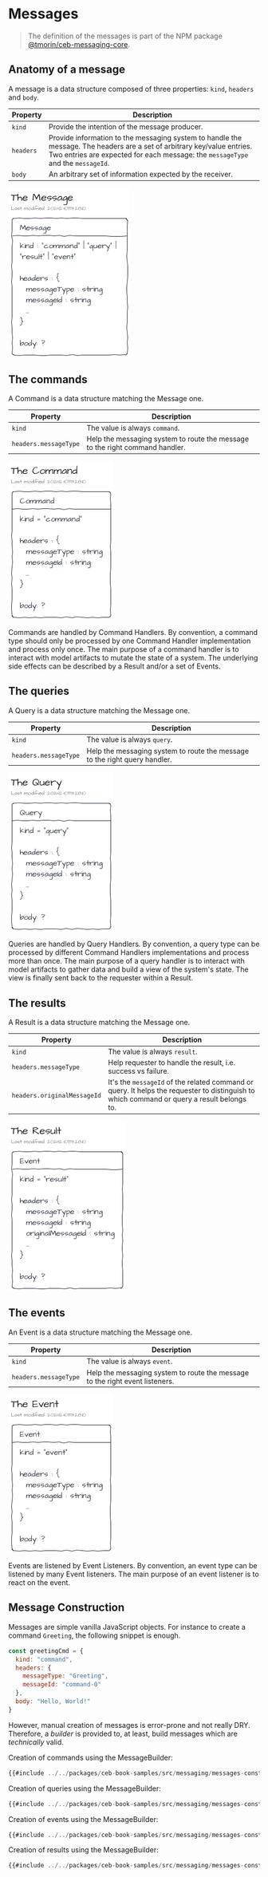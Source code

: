 # Messages

> The definition of the messages is part of the NPM package [@tmorin/ceb-messaging-core](https://www.npmjs.com/package/@tmorin/ceb-messaging-core).

## Anatomy of a message

A message is a data structure composed of three properties: `kind`, `headers` and `body`.

| Property  | Description                                                                                                                                                                                                |
|-----------|------------------------------------------------------------------------------------------------------------------------------------------------------------------------------------------------------------|
| `kind`    | Provide the intention of the message producer.                                                                                                                                                             |
| `headers` | Provide information to the messaging system to handle the message. The headers are a set of arbitrary key/value entries. Two entries are expected for each message: the `messageType` and the `messageId`. |
| `body`    | An arbitrary set of information expected by the receiver.                                                                                                                                                  |

![The Message](messages-message.png)

## The commands

A Command is a data structure matching the Message one.

| Property              | Description                                                                  |
|-----------------------|------------------------------------------------------------------------------|
| `kind`                | The value is always `command`.                                               |
| `headers.messageType` | Help the messaging system to route the message to the right command handler. |

![The Command](messages-command.png)

Commands are handled by Command Handlers.
By convention, a command type should only be processed by one Command Handler implementation and process only once.
The main purpose of a command handler is to interact with model artifacts to mutate the state of a system.
The underlying side effects can be described by a Result and/or a set of Events.

## The queries

A Query is a data structure matching the Message one.

| Property              | Description                                                                |
|-----------------------|----------------------------------------------------------------------------|
| `kind`                | The value is always `query`.                                               |
| `headers.messageType` | Help the messaging system to route the message to the right query handler. |

![The Query](messages-query.png)

Queries are handled by Query Handlers.
By convention, a query type can be processed by different Command Handlers implementations and process more than once.
The main purpose of a query handler is to interact with model artifacts to gather data and build a view of the system's state.
The view is finally sent back to the requester within a Result.

## The results

A Result is a data structure matching the Message one.

| Property                    | Description                                                                                                                                |
|-----------------------------|--------------------------------------------------------------------------------------------------------------------------------------------|
| `kind`                      | The value is always `result`.                                                                                                              |
| `headers.messageType`       | Help requester to handle the result, i.e. success vs failure.                                                                              |
| `headers.originalMessageId` | It's the `messageId` of the related command or query. It helps the requester to distinguish to which command or query a result belongs to. |

![The Result](messages-result.png)

## The events

An Event is a data structure matching the Message one.

| Property              | Description                                                                  |
|-----------------------|------------------------------------------------------------------------------|
| `kind`                | The value is always `event`.                                                 |
| `headers.messageType` | Help the messaging system to route the message to the right event listeners. |

![The Event](messages-event.png)

Events are listened by Event Listeners.
By convention, an event type can be listened by many Event listeners.
The main purpose of an event listener is to react on the event.

## Message Construction

Messages are simple vanilla JavaScript objects.
For instance to create a command `Greeting`, the following snippet is enough.
```javascript
const greetingCmd = {
  kind: "command",
  headers: {
    messageType: "Greeting",
    messageId: "command-0"
  },
  body: "Hello, World!"
}
```

However, manual creation of messages is error-prone and not really DRY.
Therefore, a _builder_ is provided to, at least, build messages which are _technically_ valid.

Creation of commands using the MessageBuilder:
```typescript
{{#include ../../packages/ceb-book-samples/src/messaging/messages-construction_commands.ts}}
```

Creation of queries using the MessageBuilder:
```typescript
{{#include ../../packages/ceb-book-samples/src/messaging/messages-construction_queries.ts}}
```

Creation of events using the MessageBuilder:
```typescript
{{#include ../../packages/ceb-book-samples/src/messaging/messages-construction_events.ts}}
```

Creation of results using the MessageBuilder:
```typescript
{{#include ../../packages/ceb-book-samples/src/messaging/messages-construction_results.ts}}
```

